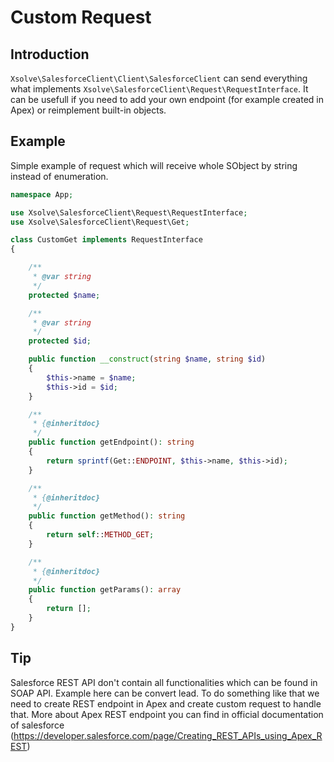 Custom Request
===
## Introduction
`Xsolve\SalesforceClient\Client\SalesforceClient` can send everything what implements `Xsolve\SalesforceClient\Request\RequestInterface`. It can be usefull if you need to add your own endpoint (for example created in Apex) or reimplement built-in objects.

## Example
Simple example of request which will receive whole SObject by string instead of enumeration.
```php
namespace App;

use Xsolve\SalesforceClient\Request\RequestInterface;
use Xsolve\SalesforceClient\Request\Get;

class CustomGet implements RequestInterface
{

	/**
	 * @var string
	 */
	protected $name;

	/**
	 * @var string
	 */
	protected $id;

	public function __construct(string $name, string $id)
	{
		$this->name = $name;
		$this->id = $id;
	}

    /**
     * {@inheritdoc}
     */
    public function getEndpoint(): string
    {
        return sprintf(Get::ENDPOINT, $this->name, $this->id);
    }

    /**
     * {@inheritdoc}
     */
    public function getMethod(): string
    {
        return self::METHOD_GET;
    }

    /**
     * {@inheritdoc}
     */
    public function getParams(): array
    {
	    return [];
    }
}
```

## Tip
Salesforce REST API don't contain all functionalities which can be found in SOAP API. Example here can be convert lead. To do something like that we need to create REST endpoint in Apex and create custom request to handle that. More about Apex REST endpoint you can find in official documentation of salesforce (https://developer.salesforce.com/page/Creating_REST_APIs_using_Apex_REST)
